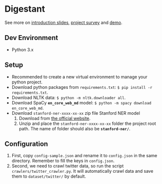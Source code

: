 # Digestant
See more on [introduction slides](https://docs.google.com/presentation/d/18flIvwADXwQum-8xY6I3nSSQmWzqJCRrtQa9y23zVcM/edit?usp=sharing), [project survey](https://hackmd.io/s/rkh_rJY4-) and [demo](https://github.com/YuChunLOL/Digestant/blob/master/demo/demo_howard.ipynb).

## Dev Environment
- Python 3.x

## Setup
- Recommended to create a new virtual environment to manage your python project.
- Download python packages from `requirements.txt`: `$ pip install -r requirements.txt`.
- Download NLTK data: `$ python -m nltk.downloader all`.
- Download SpaCy **`en_core_web_md`** model: `$ python -m spacy download en_core_web_md`.
- Download `stanford-ner-xxxx-xx-xx` zip file Stanford NER model
  1. Download from [the official website](https://nlp.stanford.edu/software/stanford-ner-2017-06-09.zip).
  2. Unzip and place the `stanford-ner-xxxx-xx-xx` folder the project root path. The name of folder should also be **`stanford-ner/`**.

## Configuration
  1. First, copy `config-sample.json` and rename it to `config.json` in the same directory. Remember to fill the keys in `config.json`.
  2. Second, we need to crawl twitter data, so run the script `crawlers/twitter_crawler.py`. It will automatically crawl data and save them to `dataset/twitter/` by default.
